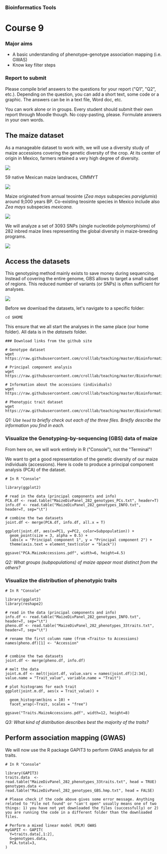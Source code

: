 ### Bioinformatics Tools

# Course 9

### Major aims  
- A basic understanding of phenotype-genotype association mapping (i.e. GWAS)
- Know key filter steps

### Report to submit

Please compile brief answers to the questions for your report ("Q1", "Q2", etc.). Depending on the question, you can add a short text, some code or a graphic. The answers can be in a text file, Word doc, etc.

You can work alone or in groups. Every student should submit their own report through Moodle though. No copy-pasting, please. Formulate answers in your own words.

## The maize dataset

As a manageable dataset to work with, we will use a diversity study of maize accessions covering the genetic diversity of the crop. At its center of origin in Mexico, farmers retained a very high degree of diversity.

![](./images/maize.png)  

59 native Mexican maize landraces, CIMMYT

![](./images/gendiv.png)  

Maize originated from annual teosinte (_Zea mays_ subspecies _parviglumis_) around 9,000 years BP. Co-existing teosinte species in Mexico include also _Zea mays_ subspecies _mexicana_.

![](./images/field.png)  

We will analyze a set of 3093 SNPs (single nucleotide polymorphisms) of 282 inbred maize lines representing the global diversity in maize-breeding programs.

![](./images/pca.png)  

## Access the datasets

This genotyping method mainly exists to save money during sequencing. Instead of covering the entire genome, GBS allows to target a small subset of regions. This reduced number of variants (or SNPs) is often sufficient for analyses.

![](./images/gbs.png)  



Before we download the datasets, let's navigate to a specific folder:

`cd $HOME`

This ensure that we all start the analyses in the same place (our home folder). All data is in the *datasets* folder.

```
### Download links from the github site

# Genotype dataset
wget https://raw.githubusercontent.com/crolllab/teaching/master/Bioinformatics_Tools/Course_9_GWAS/datasets/MaizeDivPanel_282_genotypes_GBS.hmp.txt

# Principal component analysis
wget https://raw.githubusercontent.com/crolllab/teaching/master/Bioinformatics_Tools/Course_9_GWAS/datasets/MaizeDivPanel_282_genotypes_PCs.txt

# Information about the accessions (individuals)
wget https://raw.githubusercontent.com/crolllab/teaching/master/Bioinformatics_Tools/Course_9_GWAS/datasets/MaizeDivPanel_282_genotypes_INFO.txt

# Phenotypic trait dataset
wget https://raw.githubusercontent.com/crolllab/teaching/master/Bioinformatics_Tools/Course_9_GWAS/datasets/MaizeDivPanel_282_phenotypes_33traits.txt
```

_Q1: Use `head` to briefly check out each of the three files. Briefly describe the information you find in each._

### Visualize the Genotyping-by-sequencing (GBS) data of maize

From here on, we will work entirely in R ("Console"), not the "Terminal"!

We want to get a good representation of the genetic diversity of our maize individuals (accessions). Here is code to produce a principal component analysis (PCA) of the dataset.

```
# In R "Console"

library(ggplot2)

# read in the data (principal components and info)
PCA.df <- read.table("MaizeDivPanel_282_genotypes_PCs.txt", header=T)
info.df <- read.table("MaizeDivPanel_282_genotypes_INFO.txt", header=T, sep="\t")

# combine the two datasets
joint.df <- merge(PCA.df, info.df, all.x = T)

ggplot(joint.df, aes(x=PC1, y=PC2, color=Subpopulation)) +
  geom_point(size = 3, alpha = 0.5) +
  labs(x = "Principal component 1", y = "Principal component 2") +
  theme(axis.text = element_text(color = "black"))

ggsave("PCA.MaizeAccessions.pdf", width=6, height=4.5)
```

_Q2: What groups (subpopulations) of maize appear most distinct from the others?_

### Visualize the distribution of phenotypic traits

```
# In R "Console"

library(ggplot2)
library(reshape2)

# read in the data (principal components and info)
info.df <- read.table("MaizeDivPanel_282_genotypes_INFO.txt", header=T, sep="\t")
pheno.df <- read.table("MaizeDivPanel_282_phenotypes_33traits.txt", header=T, sep="\t")

# rename the first column name (from <Traits> to Accessions)
names(pheno.df)[1] <- "Accession"


# combine the two datasets
joint.df <- merge(pheno.df, info.df)

# melt the data
joint.m.df <- melt(joint.df, value.vars = names(joint.df)[2:34], value.name = "Trait_value", variable.name = "Trait")

# plot histograms for each trait
ggplot(joint.m.df, aes(x = Trait_value)) +

  geom_histogram(bins = 10) +
  facet_wrap(~Trait, scales = "free")

ggsave("Traits.MaizeAccessions.pdf", width=12, height=8)
```

_Q3: What kind of distribution describes best the majority of the traits?_

## Perform association mapping (GWAS)

We will now use the R package GAPIT3 to perform GWAS analysis for all traits.

```
# In R "Console"

library(GAPIT3)
traits.data  <- read.table("MaizeDivPanel_282_phenotypes_33traits.txt", head = TRUE)
genotypes.data <- read.table("MaizeDivPanel_282_genotypes_GBS.hmp.txt", head = FALSE)

# Please check if the code above gives some error message. Anything related to "File not found" or "can't open" usually means one of two things: 1) you have not yet downloaded the files (successfully) or 2) you are running the code in a different folder than the downloaded files.

# Perform a mixed linear model (MLM) GWAS
myGAPIT <- GAPIT(
  Y=traits.data[,1:2],
  G=genotypes.data,
  PCA.total=3,
)
